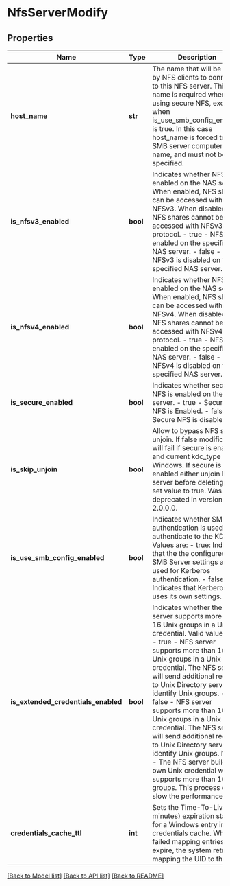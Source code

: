 # NfsServerModify

## Properties
Name | Type | Description | Notes
------------ | ------------- | ------------- | -------------
**host_name** | **str** | The name that will be used by NFS clients to connect to this NFS server. This name is required when using secure NFS, except when is_use_smb_config_enabled is true. In this case host_name is forced to the SMB server computer name, and must not be specified.  | [optional] 
**is_nfsv3_enabled** | **bool** | Indicates whether NFSv3 is enabled on the NAS server. When enabled, NFS shares can be accessed with NFSv3. When disabled, NFS shares cannot be accessed with NFSv3 protocol. - true - NFSv3 is enabled on the specified NAS server. - false - NFSv3 is disabled on the specified NAS server.  | [optional] 
**is_nfsv4_enabled** | **bool** | Indicates whether NFSv4 is enabled on the NAS server. When enabled, NFS shares can be accessed with NFSv4. When disabled, NFS shares cannot be accessed with NFSv4 protocol. - true - NFSv4 is enabled on the specified NAS server. - false - NFSv4 is disabled on the specified NAS server.  | [optional] 
**is_secure_enabled** | **bool** | Indicates whether secure NFS is enabled on the NFS server. - true - Secure NFS is Enabled. - false - Secure NFS is disabled.  | [optional] 
**is_skip_unjoin** | **bool** | Allow to bypass NFS server unjoin. If false modification will fail if secure is enabled and current kdc_type is MS Windows. If secure is enabled either unjoin NFS server before deleting or set value to true. Was deprecated in version 2.0.0.0. | [optional] 
**is_use_smb_config_enabled** | **bool** | Indicates whether SMB authentication is used to authenticate to the KDC. Values are: - true: Indicates that the the configured SMB Server settings are used for Kerberos authentication. - false: Indicates that Kerberos uses its own settings.  | [optional] [default to False]
**is_extended_credentials_enabled** | **bool** | Indicates whether the NFS server supports more than 16 Unix groups in a Unix credential. Valid values are: - true - NFS server supports more than 16 Unix groups in a Unix credential. The NFS server will send additional request to Unix Directory service to identify Unix groups. - false - NFS server supports more than 16 Unix groups in a Unix credential. The NFS server will send additional request to Unix Directory service to identify Unix groups. Note - The NFS server builds its own Unix credential when it supports more than 16 groups. This process can slow the performance.  | [optional] 
**credentials_cache_ttl** | **int** | Sets the Time-To-Live (in minutes) expiration stamp for a Windows entry in the credentials cache. When failed mapping entries expire, the system retries mapping the UID to the SID. | [optional] [default to 15]

[[Back to Model list]](../README.md#documentation-for-models) [[Back to API list]](../README.md#documentation-for-api-endpoints) [[Back to README]](../README.md)


